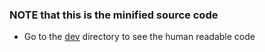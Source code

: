 ### NOTE that this is the minified source code
- Go to the [dev](../dev/) directory to see the human readable code
